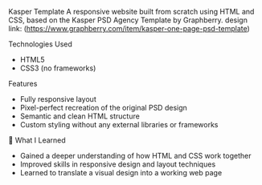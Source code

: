 Kasper Template
A responsive website built from scratch using HTML and CSS, based on the Kasper PSD Agency Template by Graphberry.
design link: (https://www.graphberry.com/item/kasper-one-page-psd-template)

Technologies Used
* HTML5
* CSS3 (no frameworks)

Features
* Fully responsive layout
* Pixel-perfect recreation of the original PSD design
* Semantic and clean HTML structure
* Custom styling without any external libraries or frameworks

🎯 What I Learned
* Gained a deeper understanding of how HTML and CSS work together
* Improved skills in responsive design and layout techniques
* Learned to translate a visual design into a working web page

